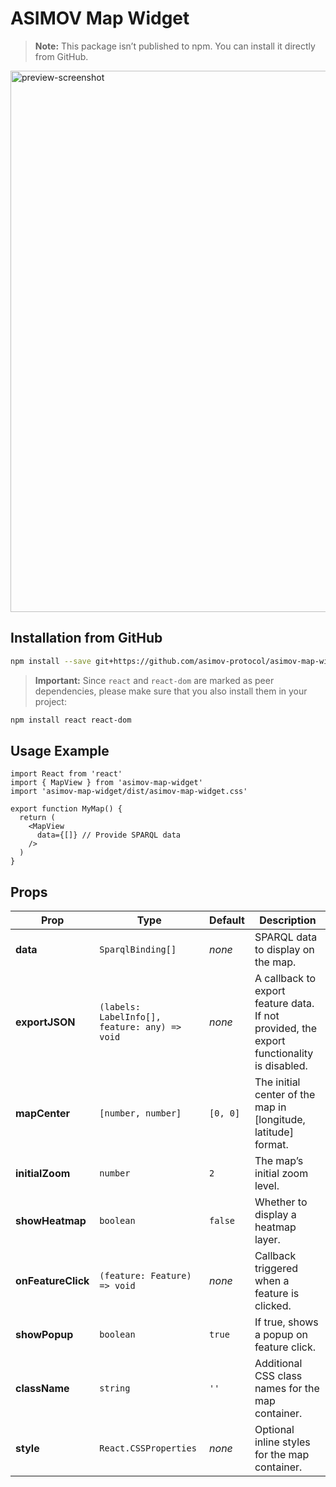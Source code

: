 # ASIMOV Map Widget

> **Note:** This package isn’t published to npm. You can install it directly from GitHub.

<img width="866" alt="preview-screenshot" src="https://github.com/user-attachments/assets/c964f5ff-1d4d-4450-9592-aa31537c2076" />

## Installation from GitHub

```bash
npm install --save git+https://github.com/asimov-protocol/asimov-map-widget.git
```

>**Important:** Since `react` and `react-dom` are marked as peer dependencies, please make sure that you also install them in your project:

```bash
npm install react react-dom
```

## Usage Example

```tsx
import React from 'react'
import { MapView } from 'asimov-map-widget'
import 'asimov-map-widget/dist/asimov-map-widget.css'

export function MyMap() {
  return (
    <MapView
      data={[]} // Provide SPARQL data
    />
  )
}
```

## Props

| Prop               | Type                                          | Default   | Description                                                                                  |
|--------------------|-----------------------------------------------|-----------|----------------------------------------------------------------------------------------------|
| **data**           | `SparqlBinding[]`                             | *none*    | SPARQL data to display on the map.                                                           |
| **exportJSON**     | `(labels: LabelInfo[], feature: any) => void`   | *none*    | A callback to export feature data. If not provided, the export functionality is disabled.    |
| **mapCenter**      | `[number, number]`                            | `[0, 0]`  | The initial center of the map in [longitude, latitude] format.                               |
| **initialZoom**    | `number`                                      | `2`       | The map’s initial zoom level.                                                                |
| **showHeatmap**    | `boolean`                                     | `false`   | Whether to display a heatmap layer.                                                          |
| **onFeatureClick** | `(feature: Feature) => void`                    | *none*    | Callback triggered when a feature is clicked.                                              |
| **showPopup**      | `boolean`                                     | `true`    | If true, shows a popup on feature click.                                                     |
| **className**      | `string`                                      | `''`      | Additional CSS class names for the map container.                                            |
| **style**          | `React.CSSProperties`                         | *none*    | Optional inline styles for the map container.                                                |
